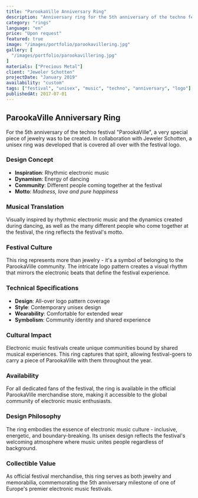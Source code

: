 ```yaml
---
title: "ParookaVille Anniversary Ring"
description: "Anniversary ring for the 5th anniversary of the techno festival 'ParookaVille' featuring the festival logo. A unisex ring that embodies dynamism and rhythm."
category: "rings"
language: "en"
price: "Upon request"
featured: true
image: "/images/portfolio/parookavillering.jpg"
gallery: [
  "/images/portfolio/parookavillering.jpg"
]
materials: ["Precious Metal"]
client: "Jeweler Schotten"
projectDate: "January 2019"
availability: "custom"
tags: ["festival", "unisex", "music", "techno", "anniversary", "logo"]
publishedAt: 2017-07-01
---
```


## ParookaVille Anniversary Ring

For the 5th anniversary of the techno festival "ParookaVille", a very special piece of jewelry was to be created. In collaboration with Jeweler Schotten, a unisex ring was developed that is covered all over with the festival logo.

### Design Concept

- **Inspiration**: Rhythmic electronic music
- **Dynamism**: Energy of dancing
- **Community**: Different people coming together at the festival
- **Motto**: *Madness, love and pure happiness*

### Musical Translation

Visually inspired by rhythmic electronic music and the dynamics created during dancing, as well as the many different people who come together at the festival, the ring reflects the festival's motto.

### Festival Culture

This ring represents more than jewelry - it's a symbol of belonging to the ParookaVille community. The intricate logo pattern creates a visual rhythm that mirrors the electronic beats that define the festival experience.

### Technical Specifications

- **Design**: All-over logo pattern coverage
- **Style**: Contemporary unisex design
- **Wearability**: Comfortable for extended wear
- **Symbolism**: Community identity and shared experience

### Cultural Impact

Electronic music festivals create unique communities bound by shared musical experiences. This ring captures that spirit, allowing festival-goers to carry a piece of ParookaVille with them throughout the year.

### Availability

For all dedicated fans of the festival, the ring is available in the official ParookaVille merchandise store, making it accessible to the global community of electronic music enthusiasts.

### Design Philosophy

The ring embodies the essence of electronic music culture - inclusive, energetic, and boundary-breaking. Its unisex design reflects the festival's welcoming atmosphere where music unites people regardless of background.

### Collectible Value

As official festival merchandise, this ring serves as both jewelry and memorabilia, commemorating the 5th anniversary milestone of one of Europe's premier electronic music festivals.